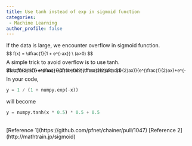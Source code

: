 ```yaml
---
title: Use tanh instead of exp in sigmoid function
categories:
 - Machine Learning
author_profile: false
---
```

If the data is large, we encounter overflow in sigmoid function.


<span style="font-size:0.85em; line-height:0%">
$$
f(x) = \dfrac{1}{1 + e^{-ax}}  \ (a>0)
$$
</span>

A simple trick to avoid overflow is to use tanh.

<span style="font-size:0.85em; line-height:0%">
$$
\dfrac{1}{1+e^{-ax}}=\dfrac{1}{2}\dfrac{2e^{\frac{1}{2}ax}}{e^{\frac{1}{2}ax}+e^{-\frac{1}{2}ax}} 
=\dfrac{1}{2}(1+\tanh(\frac{1}{2}ax))
$$
</span>

In your code,
```python
y = 1 / (1 + numpy.exp(-x))
```
will become
```python
y = numpy.tanh(x * 0.5) * 0.5 + 0.5
```

<br>
[Reference 1](https://github.com/pfnet/chainer/pull/1047)  
[Reference 2](http://mathtrain.jp/sigmoid)
